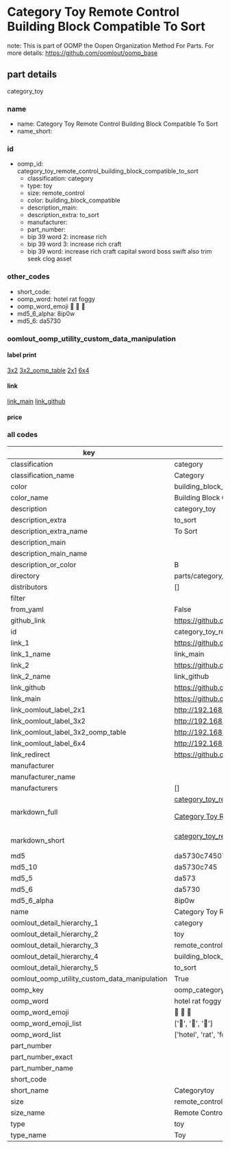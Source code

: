 # Category Toy Remote Control Building Block Compatible To Sort  

note: This is part of OOMP the Oopen Organization Method For Parts. For more details: https://github.com/oomlout/oomp_base

##  part details
  



category_toy



### name
* name: Category Toy Remote Control Building Block Compatible To Sort
* name_short: 
### id
* oomp_id: category_toy_remote_control_building_block_compatible_to_sort
  * classification: category
  * type: toy
  * size: remote_control
  * color: building_block_compatible
  * description_main: 
  * description_extra: to_sort
  * manufacturer: 
  * part_number: 
  * bip 39 word 2: increase rich
  * bip 39 word 3: increase rich craft
  * bip 39 word: increase rich craft capital sword boss swift also trim seek clog asset

### other_codes
* short_code: 
* oomp_word: hotel rat foggy
* oomp_word_emoji :hotel: :rat: :foggy:
* md5_6_alpha: 8ip0w
* md5_6: da5730






### oomlout_oomp_utility_custom_data_manipulation
#### label print
[3x2](http://192.168.1.245:1112/?label=oomp%208ip0w)
[3x2_oomp_table](http://192.168.1.108:1112/?label=oomp%208ip0w)
[2x1](http://192.168.1.242:1112/?label=oomp%208ip0w)
[6x4](http://192.168.1.55:1112/?label=oomp%208ip0w)    

#### link

[link_main](https://github.com/oomlout/oomlout_oomp_version_1_messy/tree/main/parts/category_toy_remote_control_building_block_compatible_to_sort) [link_github](https://github.com/oomlout/oomlout_oomp_version_1_messy/tree/main/parts/category_toy_remote_control_building_block_compatible_to_sort)                             

#### price







### all codes 
| key | value |  
| --- | --- |  
| classification | category |  
| classification_name | Category |  
| color | building_block_compatible |  
| color_name | Building Block Compatible |  
| description | category_toy |  
| description_extra | to_sort |  
| description_extra_name | To Sort |  
| description_main |  |  
| description_main_name |  |  
| description_or_color | B  |  
| directory | parts/category_toy_remote_control_building_block_compatible_to_sort |  
| distributors | [] |  
| filter |  |  
| from_yaml | False |  
| github_link | https://github.com/oomlout/oomlout_oomp_part_src/tree/main/parts/category_toy_remote_control_building_block_compatible_to_sort |  
| id | category_toy_remote_control_building_block_compatible_to_sort |  
| link_1 | https://github.com/oomlout/oomlout_oomp_version_1_messy/tree/main/parts/category_toy_remote_control_building_block_compatible_to_sort |  
| link_1_name | link_main |  
| link_2 | https://github.com/oomlout/oomlout_oomp_version_1_messy/tree/main/parts/category_toy_remote_control_building_block_compatible_to_sort |  
| link_2_name | link_github |  
| link_github | https://github.com/oomlout/oomlout_oomp_version_1_messy/tree/main/parts/category_toy_remote_control_building_block_compatible_to_sort |  
| link_main | https://github.com/oomlout/oomlout_oomp_version_1_messy/tree/main/parts/category_toy_remote_control_building_block_compatible_to_sort |  
| link_oomlout_label_2x1 | http://192.168.1.242:1112/?label=oomp%208ip0w |  
| link_oomlout_label_3x2 | http://192.168.1.245:1112/?label=oomp%208ip0w |  
| link_oomlout_label_3x2_oomp_table | http://192.168.1.108:1112/?label=oomp%208ip0w |  
| link_oomlout_label_6x4 | http://192.168.1.55:1112/?label=oomp%208ip0w |  
| link_redirect | https://github.com/oomlout/oomlout_oomp_version_1_messy/tree/main/parts/category_toy_remote_control_building_block_compatible_to_sort |  
| manufacturer |  |  
| manufacturer_name |  |  
| manufacturers | [] |  
| markdown_full | [category_toy_remote_control_building_block_compatible_to_sort](none)<br>[](none)<br>[Category Toy Remote Control Building Block Compatible To Sort](none)<br><br> |  
| markdown_short | [category_toy_remote_control_building_block_compatible_to_sort](none)<br><br> |  
| md5 | da5730c745075b7868ee2220642e5395 |  
| md5_10 | da5730c745 |  
| md5_5 | da573 |  
| md5_6 | da5730 |  
| md5_6_alpha | 8ip0w |  
| name | Category Toy Remote Control Building Block Compatible To Sort |  
| oomlout_detail_hierarchy_1 | category |  
| oomlout_detail_hierarchy_2 | toy |  
| oomlout_detail_hierarchy_3 | remote_control |  
| oomlout_detail_hierarchy_4 | building_block_compatible |  
| oomlout_detail_hierarchy_5 | to_sort |  
| oomlout_oomp_utility_custom_data_manipulation | True |  
| oomp_key | oomp_category_toy_remote_control_building_block_compatible_to_sort |  
| oomp_word | hotel rat foggy |  
| oomp_word_emoji | :hotel: :rat: :foggy: |  
| oomp_word_emoji_list | [':hotel:', ':rat:', ':foggy:'] |  
| oomp_word_list | ['hotel', 'rat', 'foggy'] |  
| part_number |  |  
| part_number_exact |  |  
| part_number_name |  |  
| short_code |  |  
| short_name | Categorytoy |  
| size | remote_control |  
| size_name | Remote Control |  
| type | toy |  
| type_name | Toy |  
